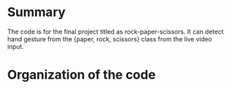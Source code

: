 # Summary

The code is for the final project titled as rock-paper-scissors.
It can detect hand gesture from the {paper, rock, scissors} class from the live video input.


# Organization of the code

